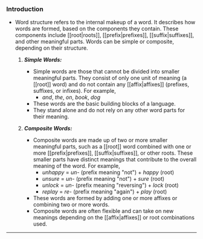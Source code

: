 ### Introduction
- Word structure refers to the internal makeup of a word. It describes how words are formed, based on the components they contain. These components include [[root|roots]], [[prefix|prefixes]], [[suffix|suffixes]], and other meaningful parts. Words can be simple or composite, depending on their structure.
	1. ***Simple Words:***
		- Simple words are those that cannot be divided into smaller meaningful parts. They consist of only one unit of meaning (a [[root]] word) and do not contain any [[affix|affixes]] (prefixes, suffixes, or infixes). For example,
			- _and_, _the_, _on_, _book_, _dog_
		- These words are the basic building blocks of a language.
		- They stand alone and do not rely on any other word parts for their meaning.

	2. ***Composite Words:***
		- Composite words are made up of two or more smaller meaningful parts, such as a [[root]] word combined with one or more [[prefix|prefixes]], [[suffix|suffixes]], or other roots. These smaller parts have distinct meanings that contribute to the overall meaning of the word. For example,
			- _unhappy_ = _un-_ (prefix meaning "not") + _happy_ (root)
			- _unsure_ = _un-_ (prefix meaning "not") + _sure_ (root)
			- _unlock_ = _un-_ (prefix meaning "reversing") + _lock_ (root)
			- _replay_ = _re-_ (prefix meaning "again") + _play_ (root)
		- These words are formed by adding one or more affixes or combining two or more words.
		- Composite words are often flexible and can take on new meanings depending on the [[affix|affixes]] or root combinations used.
---

